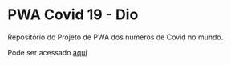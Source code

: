 # PWA Covid 19 - Dio

Repositório do Projeto de PWA dos números de Covid no mundo. 

Pode ser acessado [aqui](https://moji-pwa-covid19.herokuapp.com/)